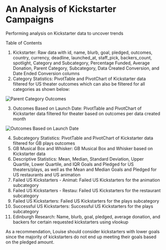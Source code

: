 # An Analysis of Kickstarter Campaigns
Performing analysis on Kickstarter data to uncover trends

Table of Contents
1. Kickstarter: Raw data with id, name, blurb, goal, pledged, outcomes, country, currency, deadline, launched_at, staff_pick, backers_count, spotlight, Category and Subcategory, Percentage Funded, Average Donation, Parent Category, Subcategory, Data Created Conversion, and Date Ended Conversion columns
2. Category Statistics: PivotTable and PivotChart of Kickstarter data filtered for US theater outcomes which can also be filtered for all categories as shown below:

![Parent Category Outcomes](https://user-images.githubusercontent.com/76754655/107887595-2c953f00-6ed5-11eb-849b-86d90ae303bd.png)

3. Outcomes Based on Launch Date: PivotTable and PivotChart of Kickstarter data filtered for theater based on outcomes per data created month

![Outcomes Based on Launch Date](https://user-images.githubusercontent.com/76754655/107887574-08396280-6ed5-11eb-828c-0fcd63186da6.png)

4. Subcategory Statistics: PivotTable and PivotChart of Kickstarter data filtered for GB plays outcomes
5. GB Musical Box and Whisker: GB Musical Box and Whisker based on Kickstarter data
6. Descriptive Statistics: Mean, Median, Standard Deviation, Upper Quartile, Lower Quartile, and IQR Goals and Pledged for US theaters/plays, as well as the Mean and Median Goals and Pledged for US restaurants and US animation
7. Failed US Kickstarters - Animat: Failed US Kickstarters for the animation subcategory
8. Failed US Kickstarters - Restau: Failed US Kickstarters for the restaurant subcategory
9. Failed US Kickstarters: Failed US Kickstarters for the plays subcategory
10. Successful US Kickstarters: Successful US Kickstarters for the plays subcategory
11. Edinburgh Research: Name, blurb, goal, pledged, average donation, and backers for certain requested kickstarters using vlookup

As a recommendation, Louise should consider kickstarters with lower goals since the majority of kickstarters do not end up meeting their goals based on the pledged amount.

